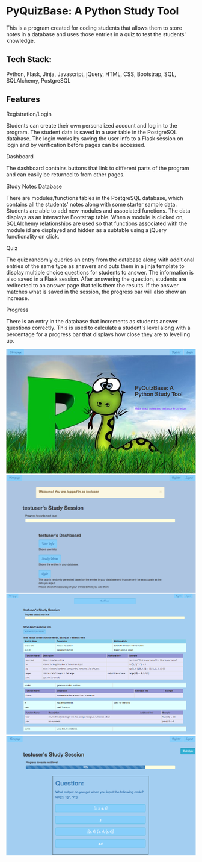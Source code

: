 PyQuizBase: A Python Study Tool
===============================

This is a program created for coding students that allows them to store notes in a database and uses those entries in a quiz to test the students' knowledge.

Tech Stack:
-----------
Python, Flask, Jinja, Javascript, jQuery, HTML, CSS, Bootstrap, SQL, SQLAlchemy, PostgreSQL

Features
--------

Registration/Login

Students can create their own personalized account and log in to the program. The student data is saved in a user table in the PostgreSQL database. The login works by saving the user info to a Flask session on login and by verification before pages can be accessed.

Dashboard

The dashboard contains buttons that link to different parts of the program and can easily be returned to from other pages.

Study Notes Database

There are modules/functions tables in the PostgreSQL database, which contains all the students' notes along with some starter sample data. Students are able to add new modules and associated functions. The data displays as an interactive Bootstrap table. When a module is clicked on, SQLAlchemy relationships are used so that functions associated with the module id are displayed and hidden as a subtable using a jQuery functionality on click.

Quiz

The quiz randomly queries an entry from the database along with additional entries of the same type as answers and puts them in a jinja template to display multiple choice questions for students to answer. The information is also saved in a Flask session. After answering the question, students are redirected to an answer page that tells them the results. If the answer matches what is saved in the session, the progress bar will also show an increase.

Progress

There is an entry in the database that increments as students answer questions correctly. This is used to calculate a student's level along with a percentage for a progress bar that displays how close they are to levelling up.

![Homepage](/static/img/homepage.png)
![Dashboard](/static/img/dashboard.png)
![Study Notes Table](/static/img/study_notes_table.png)
![Quiz](/static/img/quiz.png)